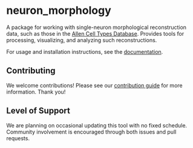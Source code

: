 neuron_morphology
=================

A package for working with single-neuron morphological reconstruction data, such as those in the [Allen Cell Types Database](https://celltypes.brain-map.org/). Provides tools for processing, visualizing, and analyzing such reconstructions.

For usage and installation instructions, see the [documentation](https://neuron-morphology.readthedocs.io/en/latest/).

Contributing
------------
We welcome contributions! Please see our [contribution guide](CONTRIBUTING.md) for more information. Thank you!

Level of Support
----------------
We are planning on occasional updating this tool with no fixed schedule. Community involvement is encouraged through both issues and pull requests.
